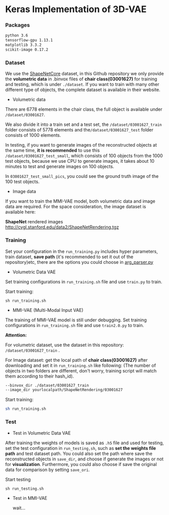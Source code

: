 # Keras Implementation of 3D-VAE

### Packages

```markdown
python 3.6
tensorflow-gpu 1.13.1
matplotlib 3.3.2
scikit-image 0.17.2 
```

### Dataset

We use the [ShapeNetCore](https://www.shapenet.org/download/shapenetcore) dataset, in this Github repository we only provide the **volumetric data** in .binvox files of **chair class(03001627)** for training and testing, which is under `./dataset`. If you want to train with many other different type of objects, the complete dataset is available in their website.

- Volumetric data

There are 6778 elements in the chair class, the full object is available under `/dataset/03001627`. 

We also divide it into a train set and a test set, the `/dataset/03001627_train` folder consists of 5778 elements and the`/dataset/03001627_test` folder consists of 1000 elements.

In testing, if you want to generate images of the reconstructed objects at the same time, **it is recommended** to use this `/dataset/03001627_test_small`, which consists of 100 objects from the 1000 test objects, because we use CPU to generate images, it takes about 10 minutes to test and generate images on 100 objects.

In `03001627_test_small_pics`, you could see the ground truth image of the 100 test objects.

- Image data

If you want to train the MMI-VAE model, both volumetric data and image data are required. For the space consideration, the image dataset is available here:

**ShapeNet** rendered images http://cvgl.stanford.edu/data2/ShapeNetRendering.tgz



### Training

Set your configuration in the `run_training.py` includes hyper parameters, train dataset, **save path** (it's recommended to set it out of the repository)etc, there are the options you could choose in [arg_parser.py](https://github.com/Mingy2018/MMI-VAE/blob/main/utils/arg_parser.py)

- Volumetric Data VAE

Set training configurations in `run_training.sh` file and use `train.py` to train.

Start training:

```shell
sh run_training.sh
```

- MMI-VAE (Multi-Modal Input VAE)

The training of MMI-VAE model is still under debugging. Set training configurations in `run_training.sh` file and use `train2.0.py` to train.

**Attention:**

For volumetric dataset, use the dataset in this repository:  `/dataset/03001627_train` .

For Image dataset: get the local path of **chair class(03001627)** after downloading and set it in `run_training.sh` like following: (The number of objects in two folders are different, don't worry, training script will match them according to their hash_id).

```sh
--binvox_dir ./dataset/03001627_train
--image_dir yourlocalpath/ShapeNetRendering/03001627
```

Start training:

```sh
sh run_training.sh
```



### Test

- Test in Volumetric Data VAE

After training the weights of models is saved as `.h5` file and used for testing, set the test configuration in `run_testing,sh`, such as **set the weights file path** and test dataset path. You could also set the path where save the reconstructed objects in `save_dir`, and choose if generate the images or not for **visualization**. Furthermore, you could also choose if save the original data for comparison by setting `save_ori`.

Start testing

```shell
sh run_testing.sh
```

- Test in MMI-VAE

  wait...






